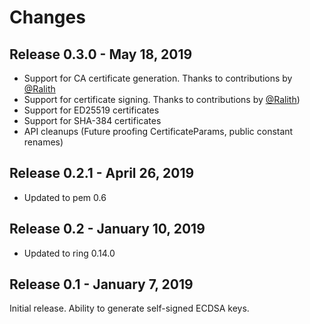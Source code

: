 # Changes

## Release 0.3.0 - May 18, 2019

- Support for CA certificate generation. Thanks to contributions by [@Ralith](https://github.com/Ralith)
- Support for certificate signing. Thanks to contributions by [@Ralith](https://github.com/Ralith))
- Support for ED25519 certificates
- Support for SHA-384 certificates
- API cleanups (Future proofing CertificateParams, public constant renames)

## Release 0.2.1 - April 26, 2019

- Updated to pem 0.6

## Release 0.2 - January 10, 2019

- Updated to ring 0.14.0

## Release 0.1 - January 7, 2019

Initial release. Ability to generate self-signed ECDSA keys.
